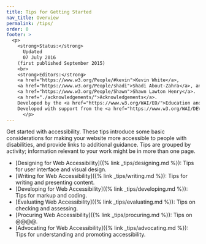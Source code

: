 ```yaml
---
title: Tips for Getting Started
nav_title: Overview
permalink: /tips/
order: 0
footer: >
  <p>
    <strong>Status:</strong>
      Updated
      07 July 2016
    (first published September 2015)
    <br>
    <strong>Editors:</strong>
    <a href="https://www.w3.org/People/#kevin">Kevin White</a>,
    <a href="https://www.w3.org/People/shadi">Shadi About-Zahra</a>, and
    <a href="https://www.w3.org/People/Shawn">Shawn Lawton Henry</a>.
    <a href="./acknowledgements/">Acknowledgements</a>.
    Developed by the <a href="https://www.w3.org/WAI/EO/">Education and Outreach Working Group (EOWG)</a>.
    Developed with support from the <a href="https://www.w3.org/WAI/DEV/">WAI-DEV project</a>, co-funded by the European Commission <abbr title="Information Society Technologies">IST</abbr> Programme.
      </p>
---
```


Get started with accessibility. These tips introduce some basic considerations for making your website more accessible to people with disabilities, and provide links to additional guidance. Tips are grouped by activity; information relevant to your work might be in more than one page.

* [<span>Designing</span> for Web Accessibility]({% link _tips/designing.md %})<span class="">: </span>Tips for user interface and visual design.
* [<span>Writing</span> for Web Accessibility]({% link _tips/writing.md %})<span class="">: </span>Tips for writing and presenting content.
* [<span>Developing</span> for Web Accessibility]({% link _tips/developing.md %})<span class="">: </span>Tips for markup and coding.
* [<span>Evaluating</span> Web Accessibility]({% link _tips/evaluating.md %})<span class="">: </span>Tips on checking and assessing.
* [<span>Procuring</span> Web Accessibility]({% link _tips/procuring.md %})<span class="">: </span>Tips on @@@@.
* [<span>Advocating</span> for Web Accessibility]({% link _tips/advocating.md %})<span class="">: </span>Tips for understanding and promoting accessibility.